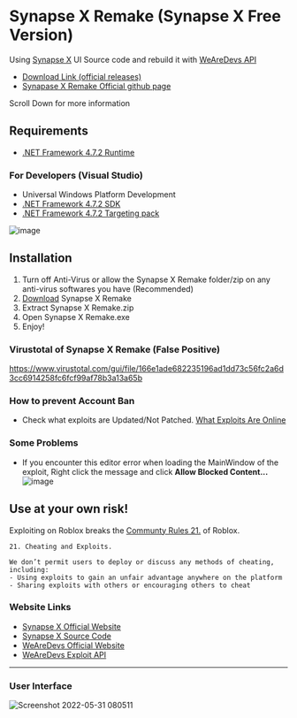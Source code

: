 # Synapse X Remake (Synapse X Free Version)
Using [Synapse X](https://x.synapse.to/) UI Source code and rebuild it with [WeAreDevs API](https://wearedevs.net/d/Exploit%20API)

- [Download Link (official releases)](https://github.com/Charlzk05/Synapse-X-Remake-Synapse-X-Free-Version/tags)
- [Synapase X Remake Official github page](https://charlzk05.github.io/Synapse-X-Remake-Synapse-X-Free-Version/)

Scroll Down for more information

## Requirements
- [.NET Framework 4.7.2 Runtime](https://dotnet.microsoft.com/en-us/download/dotnet-framework/net472)
### For Developers (Visual Studio)
- Universal Windows Platform Development
- [.NET Framework 4.7.2 SDK](https://dotnet.microsoft.com/en-us/download/dotnet-framework/net472)
- [.NET Framework 4.7.2 Targeting pack](https://dotnet.microsoft.com/en-us/download/dotnet-framework/net472)

![image](https://user-images.githubusercontent.com/104715127/185756446-5e6b63ce-0ff9-47b0-b988-9a8c6e1f4674.png)

## Installation
1. Turn off Anti-Virus or allow the Synapse X Remake folder/zip on any anti-virus softwares you have (Recommended)
2. [Download](https://github.com/Charlzk05/Synapse-X-Remake-Synapse-X-Free-Version/tags) Synapse X Remake
3. Extract Synapse X Remake.zip
4. Open Synapse X Remake.exe
5. Enjoy!

### Virustotal of Synapse X Remake (False Positive)
https://www.virustotal.com/gui/file/166e1ade682235196ad1dd73c56fc2a6d3cc6914258fc6fcf99af78b3a13a65b

### How to prevent Account Ban
- Check what exploits are Updated/Not Patched. [What Exploits Are Online](https://whatexploitsare.online)

### Some Problems
- If you encounter this editor error when loading the MainWindow of the exploit, Right click the message and click **Allow Blocked Content...**
![image](https://user-images.githubusercontent.com/104715127/185185122-c82c4861-414b-4b69-861e-fbe09d1a13bb.png)

## Use at your own risk!
Exploiting on Roblox breaks the [Communty Rules 21.](https://en.help.roblox.com/hc/en-us/articles/203313410-Roblox-Community-Rules) of Roblox.
```
21. Cheating and Exploits.

We don’t permit users to deploy or discuss any methods of cheating, including:
- Using exploits to gain an unfair advantage anywhere on the platform
- Sharing exploits with others or encouraging others to cheat
```

### Website Links
- [Synapse X Official Website](https://x.synapse.to/)
- [Synapse X Source Code](https://github.com/Acrillis/SynapseX)
- [WeAreDevs Official Website](https://wearedevs.net)
- [WeAreDevs Exploit API](https://wearedevs.net/d/Exploit%20API)

<hr>

### User Interface
![Screenshot 2022-05-31 080511](https://user-images.githubusercontent.com/104715127/171070122-70a314f1-626a-44f6-9525-6db623eb19f1.png)

